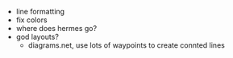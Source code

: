 - line formatting
- fix colors
- where does hermes go?
- god layouts?
  - diagrams.net, use lots of waypoints to create connted lines
